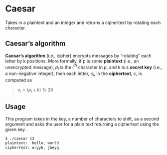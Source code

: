# Caesar

Takes in a plaintext and an integer and returns a ciphertext by rotating each character.

## Caesar’s algorithm

**Caesar’s algorithm** (i.e., cipher) encrypts messages by “rotating” each letter by k positions. More formally, if p is some **plaintext** (i.e., an unencrypted message), $p_{i}$ is the $i^{th}$ character in p, and k is a **secret key** (i.e., a non-negative integer), then each letter, $c_i$, in the **ciphertext**, c, is computed as

> $c_i = (p_i + k)$ % 26

## Usage

This program takes in the key, a number of characters to shift, as a second argument and asks the user for a plain text returning a ciphertext using the given key.

```bash
$ ./caesar 13
plaintext:  hello, world
ciphertext: uryyb, jbeyq
```
